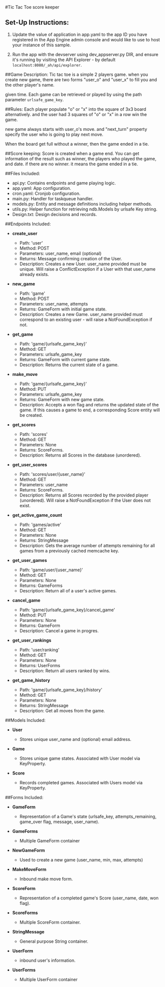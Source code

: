 #Tic Tac Toe score keeper

## Set-Up Instructions:
1.  Update the value of application in app.yaml to the app ID you have registered
 in the App Engine admin console and would like to use to host your instance of this sample.

1.  Run the app with the devserver using dev_appserver.py DIR, and ensure it's
 running by visiting the API Explorer - by default ```localhost:8080/_ah/api/explorer```.

##Game Description:
Tic tac toe is a simple 2 players game. 
when you create new game, there are two forms "user_o" and "user_x" to fill you and the other player's name.

given time. Each game can be retrieved or played by using the path parameter
`urlsafe_game_key`.

##Rules:
Each player populate "o" or "x" into the square of 3x3 board alternatively. and the user had 3 squares of "o" or "x" in a row win the game. 

new game always starts with user_o's move.
and "next_turn" property specify the user who is going to play next move.

When the board get full without a winner, then the game ended in a tie.

##Score keeping:
Score is created when a game end.
You can get information of the result such as winner, the players who played the game, and date.
if there are no winner. it means the game ended in a tie.


##Files Included:
 - api.py: Contains endpoints and game playing logic.
 - app.yaml: App configuration.
 - cron.yaml: Cronjob configuration.
 - main.py: Handler for taskqueue handler.
 - models.py: Entity and message definitions including helper methods.
 - utils.py: Helper function for retrieving ndb.Models by urlsafe Key string.
 - Design.txt: Design decisions and records.

##Endpoints Included:
 - **create_user**
    - Path: 'user'
    - Method: POST
    - Parameters: user_name, email (optional)
    - Returns: Message confirming creation of the User.
    - Description: Creates a new User. user_name provided must be unique. Will 
    raise a ConflictException if a User with that user_name already exists.
    
 - **new_game**
    - Path: 'game'
    - Method: POST
    - Parameters: user_name, attempts
    - Returns: GameForm with initial game state.
    - Description: Creates a new Game. user_name provided must correspond to an
    existing user - will raise a NotFoundException if not.
     
 - **get_game**
    - Path: 'game/{urlsafe_game_key}'
    - Method: GET
    - Parameters: urlsafe_game_key
    - Returns: GameForm with current game state.
    - Description: Returns the current state of a game.
    
 - **make_move**
    - Path: 'game/{urlsafe_game_key}'
    - Method: PUT
    - Parameters: urlsafe_game_key
    - Returns: GameForm with new game state.
    - Description: Accepts a won flag and returns the updated state of the game.
    If this causes a game to end, a corresponding Score entity will be created.
    
 - **get_scores**
    - Path: 'scores'
    - Method: GET
    - Parameters: None
    - Returns: ScoreForms.
    - Description: Returns all Scores in the database (unordered).
    
 - **get_user_scores**
    - Path: 'scores/user/{user_name}'
    - Method: GET
    - Parameters: user_name
    - Returns: ScoreForms. 
    - Description: Returns all Scores recorded by the provided player (unordered).
    Will raise a NotFoundException if the User does not exist.
    
 - **get_active_game_count**
    - Path: 'games/active'
    - Method: GET
    - Parameters: None
    - Returns: StringMessage
    - Description: Gets the average number of attempts remaining for all games
    from a previously cached memcache key.

 - **get_user_games**
    - Path: 'game/user/{user_name}'
    - Method: GET
    - Parameters: None
    - Returns: GameForms
    - Description: Return all of a user's active games.

 - **cancel_game**
    - Path: 'game/{urlsafe_game_key}/cancel_game'
    - Method: PUT
    - Parameters: None
    - Returns: GameForm
    - Description: Cancel a game in progres.

 - **get_user_rankings**
    - Path: 'user/ranking'
    - Method: GET
    - Parameters: None
    - Returns: UserForms
    - Description: Return all users ranked by wins.

 - **get_game_history**
    - Path: 'game/{urlsafe_game_key}/history'
    - Method: GET
    - Parameters: None
    - Returns: StringMessage
    - Description: Get all moves from the game.

##Models Included:
 - **User**
    - Stores unique user_name and (optional) email address.
    
 - **Game**
    - Stores unique game states. Associated with User model via KeyProperty.
    
 - **Score**
    - Records completed games. Associated with Users model via KeyProperty.
    
##Forms Included:
 - **GameForm**
    - Representation of a Game's state (urlsafe_key, attempts_remaining,
    game_over flag, message, user_name).

 - **GameForms**
    - Multiple GameForm container

 - **NewGameForm**
    - Used to create a new game (user_name, min, max, attempts)

 - **MakeMoveForm**
    - Inbound make move form.

 - **ScoreForm**
    - Representation of a completed game's Score (user_name, date, won flag).

 - **ScoreForms**
    - Multiple ScoreForm container.

 - **StringMessage**
    - General purpose String container.

 - **UserForm**
     - inbound user's information.

 - **UserForms**
     - Multiple UserForm container

